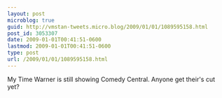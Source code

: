 ```yaml
---
layout: post
microblog: true
guid: http://vmstan-tweets.micro.blog/2009/01/01/1089595158.html
post_id: 3053307
date: 2009-01-01T00:41:51-0600
lastmod: 2009-01-01T00:41:51-0600
type: post
url: /2009/01/01/1089595158.html
---
```

My Time Warner is still showing Comedy Central. Anyone get their's cut yet?
